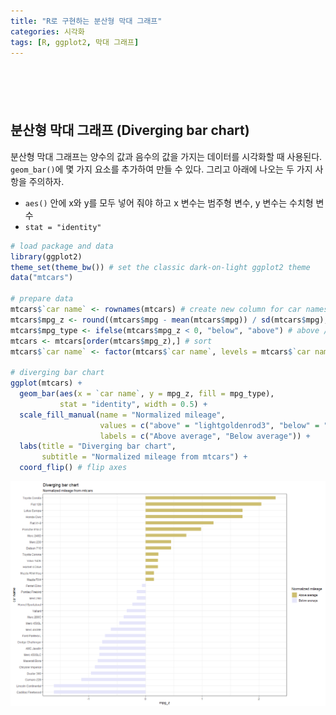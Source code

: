 ```yaml
---
title: "R로 구현하는 분산형 막대 그래프"
categories: 시각화
tags: [R, ggplot2, 막대 그래프]
---
```


<div style="margin-bottom:100px;"></div>

## 분산형 막대 그래프 (Diverging bar chart)

분산형 막대 그래프는 양수의 값과 음수의 값을 가지는 데이터를 시각화할 때 사용된다. `geom_bar()`에 몇 가지 요소를 추가하여 만들 수 있다. 그리고 아래에 나오는 두 가지 사항을 주의하자.

- `aes()` 안에 x와 y를 모두 넣어 줘야 하고 x 변수는 범주형 변수, y 변수는 수치형 변수
- `stat = "identity"`

```r
# load package and data
library(ggplot2)
theme_set(theme_bw()) # set the classic dark-on-light ggplot2 theme
data("mtcars")

# prepare data
mtcars$`car name` <- rownames(mtcars) # create new column for car names
mtcars$mpg_z <- round((mtcars$mpg - mean(mtcars$mpg)) / sd(mtcars$mpg), 2) # compute normalized mpg
mtcars$mpg_type <- ifelse(mtcars$mpg_z < 0, "below", "above") # above / below avg flag
mtcars <- mtcars[order(mtcars$mpg_z),] # sort
mtcars$`car name` <- factor(mtcars$`car name`, levels = mtcars$`car name`) # convert to factor to retain sorted order in plot

# diverging bar chart
ggplot(mtcars) + 
  geom_bar(aes(x = `car name`, y = mpg_z, fill = mpg_type), 
           stat = "identity", width = 0.5) + 
  scale_fill_manual(name = "Normalized mileage", 
                    values = c("above" = "lightgoldenrod3", "below" = "lavender"),
                    labels = c("Above average", "Below average")) + 
  labs(title = "Diverging bar chart", 
       subtitle = "Normalized mileage from mtcars") + 
  coord_flip() # flip axes
```

![](/public/img/2022-06-22-visualization-summary/diverging_bar_chart-1.png)